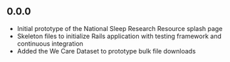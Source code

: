 ## 0.0.0

- Initial prototype of the National Sleep Research Resource splash page
- Skeleton files to initialize Rails application with testing framework and continuous integration
- Added the We Care Dataset to prototype bulk file downloads
